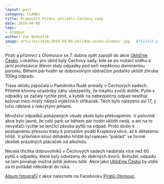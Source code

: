 ```yaml
---
layout: post
category: CLANKY
title: Olomoučtí Piráti uklízeli Čechovy sady
date: 2018-04-08
tags: 
- olomouc
author: Jan Bednařík
image: articles/2018/2018-04-08-uklidme-cesko-olomouc.jpg   #751x422 pixelu
---
```

Piráti a příznivci z Olomouce se 7. dubna opět zapojili do akce [Ukliďme Česko](http://www.uklidmecesko.cz). Lokalitou pro úklid byly Čechovy sady, kde se po roztání sněhu a jarní prořezávce dřevin staly odpadky pod keři nepěknou dominantou porostu. Během pár hodin se dobrovolným sběračům podařilo uklidit zhruba 100kg odpadu.

Trasa úklidu započala u Památníku Rudé armády v Čechových sadech. Přilehlé křoviny účastníky záhy ubezpečily, že lokalitu zvolili dobře. Pytle s odpadky se začaly rychle plnit, a kyblík na nebezpečný odpad nestíhal kolovat mezi místy nálezů injekčních stříkaček. Těch bylo nalezeno asi 17, z toho některé s nekrytými jehlami.

Množství odpadků poházených všude okolo bylo překvapením. V polovině akce bylo jasné, že celý park se během pár hodin uklidit nedá, a ani na to nevystačí rychle se tenčící zásoba pytlů na odpad. Proto došlo k postupnému přesunu trasy k porostům podél Krapkovy ulice, až k dětskému hřišti. V přilehlém křoví dětského hřiště byl nalezen “poklad” ve formě desítek prázdných plácaček od alkoholu.

Necelá třicítka dobrovolníků v Čechových sadech nasbírala více než 60 pytlů s odpadky, které byly odvezeny do sběrných dvorů. Bohužel, odpadu se tam povaluje možná ještě jednou tolik. Akce jako [Ukliďme Česko](http://www.uklidmecesko.cz) by stálo za to pořádat několikrát do roka.

[Album fotografií](https://www.facebook.com/pg/piratiOlomouc/photos/?tab=album&album_id=777064672504224) z akce naleznete na Facebooku [Pirátů Olomouc](https://www.facebook.com/piratiOlomouc/).

